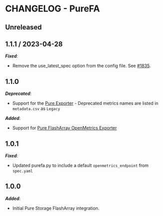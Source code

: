 # CHANGELOG - PureFA

## Unreleased

## 1.1.1 / 2023-04-28

***Fixed***:

* Remove the use_latest_spec option from the config file. See [#1835](https://github.com/DataDog/integrations-extras/pull/1835).

## 1.1.0

***Deprecated***:

* Support for the [Pure Exporter](https://github.com/PureStorage-OpenConnect/pure-exporter) - Deprecated metrics names are listed in `metadata.csv` as `Legacy`

***Added***:

* Support for [Pure FlashArray OpenMetrics Exporter](https://github.com/PureStorage-OpenConnect/pure-fa-openmetrics-exporter)

## 1.0.1

***Fixed***:

* Updated purefa.py to include a default `openmetrics_endpoint` from `spec.yaml`

## 1.0.0

***Added***:

* Initial Pure Storage FlashArray integration.
